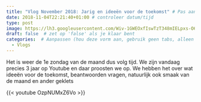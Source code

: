 ```yaml
---
title: "Vlog November 2018: Jarig en ideeën voor de toekomst" # Pas aan naar titel
date: 2018-11-04T22:21:40+01:00 # controleer datum/tijd
type: post
image: https://lh3.googleusercontent.com/Wiv-1GWEOxfIswTzT348mIELpxs-O6PUHxdJJ5NC2iMARvDWoaMa_XuGB0fYWR73h9yVOw7Kp_m7UPNHdOlHTvgnenHyWFcLg2rTB_VzEGdOVty3AIoNhHi_Gi5Pb6LOz0ZmIOEyr3eVimfCb74e1j8Gy_pvdVJ1vhC2nqQhzlK4_Y0TQGHgYMAUzVX49s7p0R1meIxFBscHkUenC1Gh9oto5ogagcGRGl94EmZAPILEY3gCciITDZJcPNFbFCccbaxTCo5zauvygGRSm_5vbaetLs-kIWL26iJCuo5z9E9MSgUaBeTPnFEgn-9BJW4lR_hK4gQxbsAlS1PrRqBZi2G_B7zSbUj2ciCBInaCDxtpMv8iHz_g5eHNldNgWbfqS-iLgvaqqCJS7719j7zjMD9oDwqiVwlesfJesvgExNu4JdHDTIy7utTLlcbYQ_GKh3pVbQHrfuyi0t8HwDx-dB5ZIUqaXbSpo8cJU81eQBEaNvkDZADKDA0_uHTwTQlK8vFKGaHL6NTajJsr47RqIxezsLwvgoHoSPadSi7Z1HsOqNEkEVWJspK8KwfcV96jMUfqfuRTRblKtq0prDa9AOLfQ98qgl94tRKrERUvGXb6Hc8Pb1QTPV2yvRwf82X3J5EssaET1ifTz8ThQzZjkN_PTTkJxzvVq6JaR2KmpBRkwbal_rtjS70PJCC4y56xUCrEnRbiRHjV0v1M0QM=w960-h540-no
draft: false  # zet op 'false' als je klaar bent
categories:  # Aanpassen (hou deze vorm aan, gebruik geen tabs, alleen spaties)
  - Vlogs
---
```

Het is weer de 1e zondag van de maand dus volg tijd. 
We zijn vandaag precies 3 jaar op Youtube en daar proosten we op. 
We hebben het over wat ideeën voor de toekomst, beantwoorden vragen, natuurlijk ook smaak van de maand en ander geklets

{{< youtube OzpNUMxZ6Vo >}}